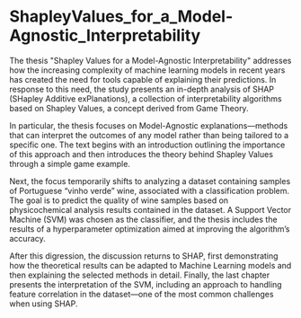 # ShapleyValues_for_a_Model-Agnostic_Interpretability
The thesis "Shapley Values for a Model-Agnostic Interpretability" addresses how the increasing complexity of machine learning models in recent years has created the need for tools capable of explaining their predictions. In response to this need, the study presents an in-depth analysis of SHAP (SHapley Additive exPlanations), a collection of interpretability algorithms based on Shapley Values, a concept derived from Game Theory.

In particular, the thesis focuses on Model-Agnostic explanations—methods that can interpret the outcomes of any model rather than being tailored to a specific one. The text begins with an introduction outlining the importance of this approach and then introduces the theory behind Shapley Values through a simple game example.

Next, the focus temporarily shifts to analyzing a dataset containing samples of Portuguese “vinho verde” wine, associated with a classification problem. The goal is to predict the quality of wine samples based on physicochemical analysis results contained in the dataset. A Support Vector Machine (SVM) was chosen as the classifier, and the thesis includes the results of a hyperparameter optimization aimed at improving the algorithm’s accuracy.

After this digression, the discussion returns to SHAP, first demonstrating how the theoretical results can be adapted to Machine Learning models and then explaining the selected methods in detail. Finally, the last chapter presents the interpretation of the SVM, including an approach to handling feature correlation in the dataset—one of the most common challenges when using SHAP.
 
